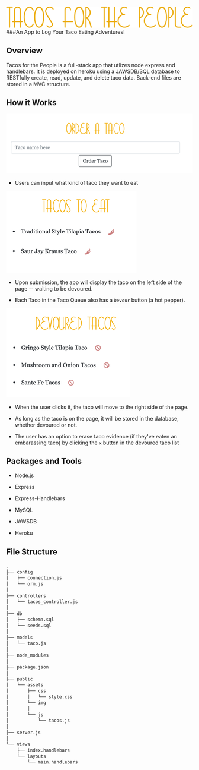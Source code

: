 ![title](public/assets/img/TACO_TITLE.png)
###An App to Log Your Taco Eating Adventures!

## Overview

Tacos for the People is a full-stack app that utlizes node express and handlebars. It is deployed on heroku using a JAWSDB/SQL database to RESTfully create, read, update, and delete taco data. Back-end files are stored in a MVC structure.

## How it Works

![make](public/assets/img/move.png)
* Users can input what kind of taco they want to eat

![eat](public/assets/img/eat.png)
* Upon submission, the app will display the taco on the left side of the page -- waiting to be devoured.

* Each Taco in the Taco Queue also has a `Devour` button (a hot pepper). 

![devour](public/assets/img/devoured.png)
* When the user clicks it, the taco will move to the right side of the page.

* As long as the taco is on the page, it will be stored in the database, whether devoured or not.

* The user has an option to erase taco evidence (if they've eaten an embarassing taco) by clicking the `x` button in the devoured taco list

## Packages and Tools

* Node.js

* Express

* Express-Handlebars

* MySQL

* JAWSDB

* Heroku

## File Structure

```
.
├── config
│   ├── connection.js
│   └── orm.js
│ 
├── controllers
│   └── tacos_controller.js
│
├── db
│   ├── schema.sql
│   └── seeds.sql
│
├── models
│   └── taco.js
│ 
├── node_modules
│ 
├── package.json
│
├── public
│   └── assets
│       ├── css
│       │   └── style.css
│       └── img
│       │ 
│       └── js
│           └── tacos.js
│
├── server.js
│
└── views
    ├── index.handlebars
    └── layouts
        └── main.handlebars
```
